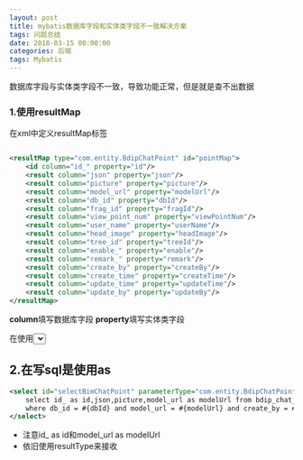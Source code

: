 ```yaml
---
layout: post
title: mybatis数据库字段和实体类字段不一致解决方案
tags: 问题总结
date: 2018-03-15 00:00:00
categories: 后端
tags: Mybatis
---
```


数据库字段与实体类字段不一致，导致功能正常，但是就是查不出数据

### 1.使用**resultMap**

在xml中定义resultMap标签

```xml

<resultMap type="com.entity.BdipChatPoint" id="pointMap">
    <id column="id_" property="id"/>
    <result column="json" property="json"/>
    <result column="picture" property="picture"/>
    <result column="model_url" property="modelUrl"/>
    <result column="db_id" property="dbId"/>
    <result column="frag_id" property="fragId"/>
    <result column="view_point_num" property="viewPointNum"/>
    <result column="user_name" property="userName"/>
    <result column="head_image" property="headImage"/>
    <result column="tree_id" property="treeId"/>
    <result column="enable_" property="enable"/>
    <result column="remark_" property="remark"/>
    <result column="create_by" property="createBy"/>
    <result column="create_time" property="createTime"/>
    <result column="update_time" property="updateTime"/>
    <result column="update_by" property="updateBy"/>
</resultMap>
```

**column**填写数据库字段 **property**填写实体类字段

在使用<select>标签的时候用resultMap="pointMap"替换resultType="com.entity.BdipChatPoint"

## 2.在写sql是使用as

```xml
<select id="selectBimChatPoint" parameterType="com.entity.BdipChatPoint" resultType="com.entity.BdipChatPoint">
    select id_ as id,json,picture,model_url as modelUrl from bdip_chat_point 
    where db_id = #{dbId} and model_url = #{modelUrl} and create_by = #{createBy}
</select>
```

* 注意id_ as id和model_url as modelUrl
* 依旧使用resultType来接收
